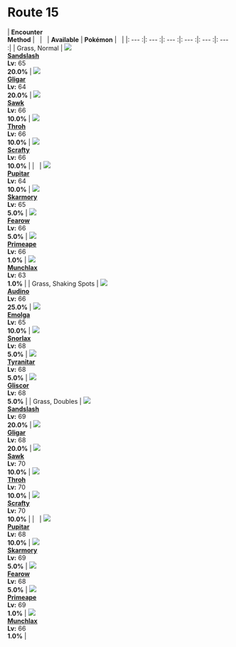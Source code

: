 # Route 15

| __Encounter<br>Method__ | &nbsp; | &nbsp; | __Available__ | __Pokémon__ | &nbsp; |
|: --- :|: --- :|: --- :|: --- :|: --- :|: --- :|
| Grass, Normal | ![][28] <br> __[Sandslash]__ <br> __Lv:__ 65 <br> __20.0%__ | ![][207] <br> __[Gligar]__ <br> __Lv:__ 64 <br> __20.0%__ | ![][539] <br> __[Sawk]__ <br> __Lv:__ 66 <br> __10.0%__ | ![][538] <br> __[Throh]__ <br> __Lv:__ 66 <br> __10.0%__ | ![][560] <br> __[Scrafty]__ <br> __Lv:__ 66 <br> __10.0%__ |
| &nbsp; | ![][247] <br> __[Pupitar]__ <br> __Lv:__ 64 <br> __10.0%__ | ![][227] <br> __[Skarmory]__ <br> __Lv:__ 65 <br> __5.0%__ | ![][22] <br> __[Fearow]__ <br> __Lv:__ 66 <br> __5.0%__ | ![][57] <br> __[Primeape]__ <br> __Lv:__ 66 <br> __1.0%__ | ![][446] <br> __[Munchlax]__ <br> __Lv:__ 63 <br> __1.0%__ |
| Grass, Shaking Spots | ![][531] <br> __[Audino]__ <br> __Lv:__ 66 <br> __25.0%__ | ![][587] <br> __[Emolga]__ <br> __Lv:__ 65 <br> __10.0%__ | ![][143] <br> __[Snorlax]__ <br> __Lv:__ 68 <br> __5.0%__ | ![][248] <br> __[Tyranitar]__ <br> __Lv:__ 68 <br> __5.0%__ | ![][472] <br> __[Gliscor]__ <br> __Lv:__ 68 <br> __5.0%__ |
| Grass, Doubles | ![][28] <br> __[Sandslash]__ <br> __Lv:__ 69 <br> __20.0%__ | ![][207] <br> __[Gligar]__ <br> __Lv:__ 68 <br> __20.0%__ | ![][539] <br> __[Sawk]__ <br> __Lv:__ 70 <br> __10.0%__ | ![][538] <br> __[Throh]__ <br> __Lv:__ 70 <br> __10.0%__ | ![][560] <br> __[Scrafty]__ <br> __Lv:__ 70 <br> __10.0%__ |
| &nbsp; | ![][247] <br> __[Pupitar]__ <br> __Lv:__ 68 <br> __10.0%__ | ![][227] <br> __[Skarmory]__ <br> __Lv:__ 69 <br> __5.0%__ | ![][22] <br> __[Fearow]__ <br> __Lv:__ 68 <br> __5.0%__ | ![][57] <br> __[Primeape]__ <br> __Lv:__ 69 <br> __1.0%__ | ![][446] <br> __[Munchlax]__ <br> __Lv:__ 66 <br> __1.0%__ |


[28]: ../img/animated/28.gif
[Sandslash]: ../pokemons/028/
[207]: ../img/animated/207.gif
[Gligar]: ../pokemons/207/
[539]: ../img/animated/539.gif
[Sawk]: ../pokemons/539/
[538]: ../img/animated/538.gif
[Throh]: ../pokemons/538/
[560]: ../img/animated/560.gif
[Scrafty]: ../pokemons/560/
[247]: ../img/animated/247.gif
[Pupitar]: ../pokemons/247/
[227]: ../img/animated/227.gif
[Skarmory]: ../pokemons/227/
[22]: ../img/animated/22.gif
[Fearow]: ../pokemons/022/
[57]: ../img/animated/57.gif
[Primeape]: ../pokemons/057/
[446]: ../img/animated/446.gif
[Munchlax]: ../pokemons/446/
[531]: ../img/animated/531.gif
[Audino]: ../pokemons/531/
[587]: ../img/animated/587.gif
[Emolga]: ../pokemons/587/
[143]: ../img/animated/143.gif
[Snorlax]: ../pokemons/143/
[248]: ../img/animated/248.gif
[Tyranitar]: ../pokemons/248/
[472]: ../img/animated/472.gif
[Gliscor]: ../pokemons/472/